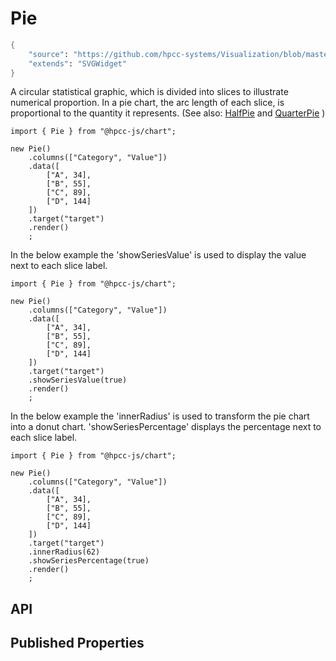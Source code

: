 # Pie

```meta
{
    "source": "https://github.com/hpcc-systems/Visualization/blob/master/packages/chart/src/Pie.ts#L11",
    "extends": "SVGWidget"
}
```

A circular statistical graphic, which is divided into slices to illustrate numerical proportion. In a pie chart, the arc length of each slice, is proportional to the quantity it represents. (See also: [HalfPie](#./HalfPie.md) and [QuarterPie](#./QuarterPie.md) )
```sample-code
import { Pie } from "@hpcc-js/chart";

new Pie()
    .columns(["Category", "Value"])
    .data([
        ["A", 34],
        ["B", 55],
        ["C", 89],
        ["D", 144]
    ])
    .target("target")
    .render()
    ;
```
In the below example the 'showSeriesValue' is used to display the value next to each slice label.
```sample-code
import { Pie } from "@hpcc-js/chart";

new Pie()
    .columns(["Category", "Value"])
    .data([
        ["A", 34],
        ["B", 55],
        ["C", 89],
        ["D", 144]
    ])
    .target("target")
    .showSeriesValue(true)
    .render()
    ;
```
In the below example the 'innerRadius' is used to transform the pie chart into a donut chart.
'showSeriesPercentage' displays the percentage next to each slice label.
```sample-code
import { Pie } from "@hpcc-js/chart";

new Pie()
    .columns(["Category", "Value"])
    .data([
        ["A", 34],
        ["B", 55],
        ["C", 89],
        ["D", 144]
    ])
    .target("target")
    .innerRadius(62)
    .showSeriesPercentage(true)
    .render()
    ;
```

## API

## Published Properties
```@hpcc-js/chart:Pie
```

